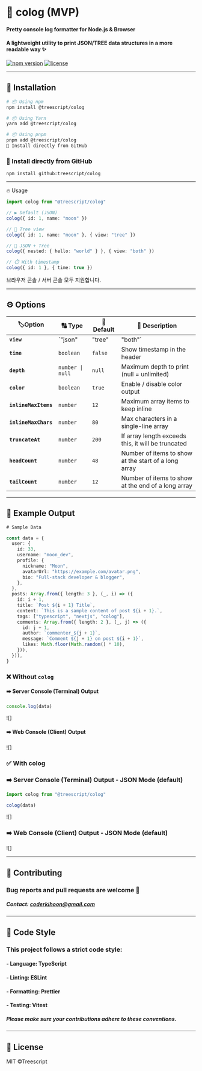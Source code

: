 # 🌈 colog (MVP)

#### **Pretty console log formatter for Node.js & Browser**
#### A lightweight utility to print JSON/TREE data structures in a more readable way ✨  

[![npm version](https://img.shields.io/npm/v/@treescript/colog.svg)](https://www.npmjs.com/package/@treescript/colog)
[![license](https://img.shields.io/badge/license-MIT-green.svg)](./LICENSE)

---

## 🚀 Installation

```bash
# 📦 Using npm
npm install @treescript/colog

# 📦 Using Yarn
yarn add @treescript/colog

# 📦 Using pnpm
pnpm add @treescript/colog
🔗 Install directly from GitHub
```

### 🔗 Install directly from GitHub
```
npm install github:treescript/colog
```
---

🔥 Usage

```ts
import colog from "@treescript/colog"

// ▶️ Default (JSON)
colog({ id: 1, name: "moon" })

// 🌳 Tree view
colog({ id: 1, name: "moon" }, { view: "tree" })

// 🔀 JSON + Tree
colog({ nested: { hello: "world" } }, { view: "both" })

// ⏱️ With timestamp
colog({ id: 1 }, { time: true })
```
브라우저 콘솔 / 서버 콘솔 모두 지원합니다.

---
## ⚙️ Options

| 🏷️Option              |🔠 Type                           |🎯 Default      |📖 Description                   |
| ---------------- | ---------------------------- | -------- | -------------------- |
| **`view`**           | `"json" | "tree" | "both"` | `"json"` | Output Mode            |
| **`time`**           | `boolean`                    | `false`  | Show timestamp in the header         |
| **`depth`**          | `number \| null`             | `null`   | Maximum depth to print (null = unlimited)          |
| **`color`**          | `boolean`                    | `true`   | Enable / disable color output             |
| **`inlineMaxItems`** | `number`                     | `12`     | Maximum array items to keep inline |
| **`inlineMaxChars`** | `number`                     | `80`     | Max characters in a single-line array      |
| **`truncateAt`**     | `number`                     | `200`    | If array length exceeds this, it will be truncated  |
| **`headCount`**      | `number`                     | `48`     | Number of items to show at the start of a long array       |
| **`tailCount`**      | `number`                     | `12`     | Number of items to show at the end of a long array       |

---

## 📖 Example Output

```ts
# Sample Data

const data = {
  user: {
    id: 33,
    username: "moon_dev",
    profile: {
      nickname: "Moon",
      avatarUrl: "https://example.com/avatar.png",
      bio: "Full-stack developer & blogger",
    },
  },
  posts: Array.from({ length: 3 }, (_, i) => ({
    id: i + 1,
    title: `Post ${i + 1} Title`,
    content: `This is a sample content of post ${i + 1}.`,
    tags: ["typescript", "nextjs", "colog"],
    comments: Array.from({ length: 2 }, (_, j) => ({
      id: j + 1,
      author: `commenter_${j + 1}`,
      message: `Comment ${j + 1} on post ${i + 1}`,
      likes: Math.floor(Math.random() * 10),
    })),
  })),
}
```

### ❌ Without `colog`
#### ➡️ Server Console (Terminal) Output
```ts
console.log(data)
```
![]


#### ➡️ Web Console (Client) Output

![]

### ✅ With colog
### ➡️ Server Console (Terminal) Output - JSON Mode (default)
```ts
import colog from "@treescript/colog"

colog(data)
```
![]
### ➡️ Web Console (Client) Output - JSON Mode (default)
![]

---

## 🤝 Contributing

### Bug reports and pull requests are welcome 🙌
##### Contact: coderkihoon@gmail.com

---

## 🔧 Code Style
### This project follows a strict code style:

#### - Language: TypeScript
#### - Linting: ESLint
#### - Formatting: Prettier
#### - Testing: Vitest

##### Please make sure your contributions adhere to these conventions.

---

## 📄 License

MIT ©Treescript

